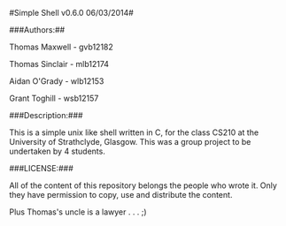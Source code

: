 #Simple Shell v0.6.0 06/03/2014#



###Authors:##

Thomas Maxwell		- gvb12182

Thomas Sinclair    	- mlb12174

Aidan O'Grady       - wlb12153

Grant Toghill       - wsb12157

###Description:###


This is a simple unix like shell written in C, for the class CS210 at the University of Strathclyde, Glasgow. This was a group project to be undertaken by 4 students.


###LICENSE:###

All of the content of this repository belongs the people who wrote it. Only they have permission to copy, use and distribute the content.

Plus Thomas's uncle is a lawyer . . . ;)

